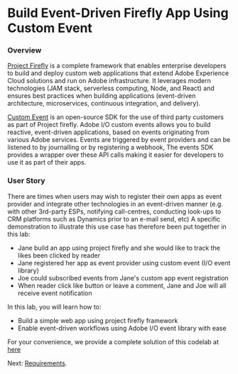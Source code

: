 # Build Event-Driven Firefly App Using Custom Event

### Overview

[Project Firefly](https://github.com/AdobeDocs/project-firefly) is a complete framework that enables enterprise developers to build and deploy custom web applications that extend Adobe Experience Cloud solutions and run on Adobe infrastructure. It leverages modern technologies (JAM stack, serverless computing, Node, and React) and ensures best practices when building applications (event-driven architecture, microservices, continuous integration, and delivery). 

[Custom Event](https://github.com/adobe/aio-lib-events) is an open-source SDK for the use of third party customers as part of Project firefly. Adobe I/O custom events allows you to build reactive, event-driven applications, based on events originating from various Adobe services. Events are triggered by event providers and can be listened to by journalling or by registering a webhook, The events SDK provides a wrapper over these API calls making it easier for developers to use it as part of their apps. 

### User Story
There are times when users may wish to register their own apps as event provider and integrate other technologies in an event-driven manner (e.g. with other 3rd-party ESPs, notifying call-centres, conducting look-ups to CRM platforms such as Dynamics prior to an e-mail send, etc) 
A specific demonstration to illustrate this use case has therefore been put together in this lab:
* Jane build an app using project firefly and she would like to track the likes been clicked by reader
* Jane registered her app as event provider using custom event (I/O event library) 
* Joe could subscribed events from Jane's custom app event registration 
* When reader click like button or leave a comment, Jane and Joe will all receive event notification

In this lab, you will learn how to:
* Build a simple web app using project firefly framework
* Enable event-driven workflows using Adobe I/O event library with ease 

For your convenience, we provide a complete solution of this codelab at [here](https://github.com/AdobeDocs/adobeio-samples-custom-events)

Next: [Requirements](/lessons/requirements.md).


